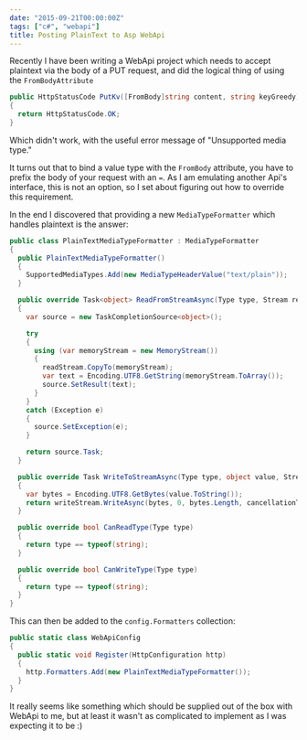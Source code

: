 ```yaml
---
date: "2015-09-21T00:00:00Z"
tags: ["c#", "webapi"]
title: Posting PlainText to Asp WebApi
---
```


Recently I have been writing a WebApi project which needs to accept plaintext via the body of a PUT request, and did the logical thing of using the `FromBodyAttribute`

```csharp
public HttpStatusCode PutKv([FromBody]string content, string keyGreedy)
{
  return HttpStatusCode.OK;
}
```

Which didn't work, with the useful error message of "Unsupported media type."

It turns out that to bind a value type with the `FromBody` attribute, you have to prefix the body of your request with an `=`.  As I am emulating another Api's interface, this is not an option, so I set about figuring out how to override this requirement.

In the end I discovered that providing a new `MediaTypeFormatter` which handles plaintext is the answer:

```csharp
public class PlainTextMediaTypeFormatter : MediaTypeFormatter
{
  public PlainTextMediaTypeFormatter()
  {
    SupportedMediaTypes.Add(new MediaTypeHeaderValue("text/plain"));
  }

  public override Task<object> ReadFromStreamAsync(Type type, Stream readStream, HttpContent content, IFormatterLogger formatterLogger)
  {
    var source = new TaskCompletionSource<object>();

    try
    {
      using (var memoryStream = new MemoryStream())
      {
        readStream.CopyTo(memoryStream);
        var text = Encoding.UTF8.GetString(memoryStream.ToArray());
        source.SetResult(text);
      }
    }
    catch (Exception e)
    {
      source.SetException(e);
    }

    return source.Task;
  }

  public override Task WriteToStreamAsync(Type type, object value, Stream writeStream, HttpContent content, System.Net.TransportContext transportContext, System.Threading.CancellationToken cancellationToken)
  {
    var bytes = Encoding.UTF8.GetBytes(value.ToString());
    return writeStream.WriteAsync(bytes, 0, bytes.Length, cancellationToken);
  }

  public override bool CanReadType(Type type)
  {
    return type == typeof(string);
  }

  public override bool CanWriteType(Type type)
  {
    return type == typeof(string);
  }
}
```

This can then be added to the `config.Formatters` collection:

```csharp
public static class WebApiConfig
{
  public static void Register(HttpConfiguration http)
  {
    http.Formatters.Add(new PlainTextMediaTypeFormatter());
  }
}
```

It really seems like something which should be supplied out of the box with WebApi to me, but at least it wasn't as complicated to implement as I was expecting it to be :)
